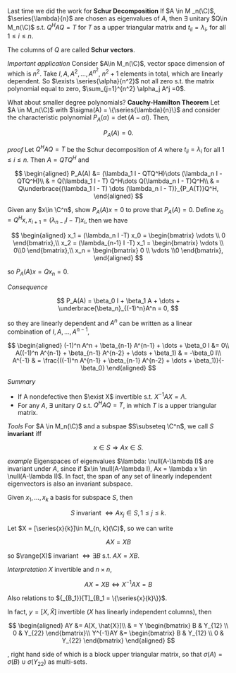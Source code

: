Last time we did the work for **Schur Decomposition**
If $A \in M _n(\C)$, $\series{\lambda}{n}$ are chosen as eigenvalues of $A$, then $\exists$ unitary $Q\in M_n(\C)$ s.t. $Q^HAQ = T$ for $T$ as a upper triangular matrix and $t_{ii} = \lambda_i$, for all $1\le i\le n$.

The columns of $Q$ are called **Schur vectors**.

*Important application*
Consider $A\in M_n(\C)$, vector space dimension of which is $n^2$. Take $I, A, A^2, \dots, A^{n^2}$, $n^2+1$ elements in total, which are linearly dependent. So $\exists \series{\alpha}{n^2}$ not all zero s.t. the matrix polynomial equal to zero, $\sum_{j=1}^{n^2} \alpha_j A^j =0$.


What about smaller degree polynomials?
**Cauchy-Hamilton Theorem**
Let $A \in M_n(\C)$ with $\sigma(A) = \{\series{\lambda}{n}\}$ and consider the  characteristic polynomial $P_A(\alpha) = \det(A-\alpha I)$. Then, 

$$
P_A(A) = 0.
$$

*proof*
Let $Q^HAQ = T$ be the Schur decomposition of $A$ where $t_{ii} = \lambda_i$ for all $1\le i \le n$. Then $A = QTQ^H$ and 

$$
\begin{aligned}
    P_A(A) &= (\lambda_1 I - QTQ^H)\dots (\lambda_n I - QTQ^H)\\
    & = Q(\lambda_1 I - T) Q^H\dots Q(\lambda_n I - T)Q^H\\
    & = Q\underbrace{(\lambda_1 I - T) \dots (\lambda_n I - T)}_{P_A(T)}Q^H,
\end{aligned}
$$

Given any $x\in \C^n$, show $P_A(A) x = 0$ to prove that $P_A(A) = 0$. Define $x_0 = Q^H x, x_{i+1} = (\lambda_{n-i}I - T)x_i$, then we have

$$
\begin{aligned}
    x_1 = (\lambda_n I -T) x_0 = \begin{bmatrix} \vdots \\ 0 \end{bmatrix},\\
    x_2 = (\lambda_{n-1} I -T) x_1 = \begin{bmatrix} \vdots \\ 0\\0 \end{bmatrix},\\
    x_n = \begin{bmatrix} 0 \\ \vdots \\0 \end{bmatrix},
\end{aligned}
$$


so $P_A(A)x = Qx_n = 0$.

*Consequence*

$$
P_A(A) = \beta_0 I + \beta_1 A + \dots + \underbrace{\beta_n}_{(-1)^n}A^n = 0,
$$

so they are linearly dependent and $A^n$ can be written as a linear combination of $I, A, \dots, A^{n-1}$, 

$$
\begin{aligned}
    (-1)^n A^n + \beta_{n-1} A^{n-1} + \dots + \beta_0 I &= 0\\
    A((-1)^n A^{n-1} + \beta_{n-1} A^{n-2} + \dots + \beta_1) & = -\beta_0 I\\
    A^{-1} & = \frac{((-1)^n A^{n-1} + \beta_{n-1} A^{n-2} + \dots + \beta_1)}{-\beta_0}
\end{aligned}
$$

*Summary*

- If A nondefective then $\exist X$ invertible s.t. $X^{-1}AX = \Lambda$.
- For any $A$, $\exists$ unitary $Q$ s.t. $Q^HAQ = T$, in which $T$ is a upper triangular matrix.

*Tools*
For $A \in M_n(\C)$ and a subspae $S\subseteq \C^n$, we call $S$ **invariant** iff 

$$
x\in S \Rightarrow Ax \in S.
$$

*example*
Eigenspaces of eigenvalues $\lambda: \null(A-\lambda I)$ are invariant under $A$, since if $x\in \null(A-\lambda I), Ax = \lambda x \in \null(A-\lambda I)$. In fact, the span of any set of linearly independent eigenvectors is also an invariant subspace.

Given $x_1,\dots, x_k$ a basis for subspace $S$, then

$$
S\text{ invariant } \Longleftrightarrow Ax_j \in S, 1\le j\le k.
$$

Let $X = [\series{x}{k}]\in M_{n, k}(\C)$, so we can write

$$
AX = XB
$$

so $\range(X)$ invariant $\Longleftrightarrow \exists B$ s.t. $AX=XB$.

*Interpretation*
$X$ invertible and $n\times n$, 

$$
AX = XB \Longleftrightarrow X^{-1}AX = B
$$

Also relations to ${_{B_1}}[T]_{B_1 = \{\series{x}{k}\}}$.

In fact, $y = [X, \hat{X}]$ invertible ($X$ has linearly independent columns), then 

$$
\begin{aligned}
    AY &= A[X, \hat{X}]\\
    & = Y \begin{bmatrix}
        B & Y_{12} \\ 0 & Y_{22}
    \end{bmatrix}\\
    Y^{-1}AY &= \begin{bmatrix} B & Y_{12} \\ 0 & Y_{22} \end{bmatrix}
\end{aligned}
$$

, right hand side of which is a block upper triangular matrix, so that $\sigma(A) = \sigma(B) \cup \sigma(Y_{22})$ as multi-sets.